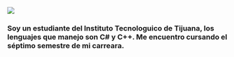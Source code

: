 ![](https://blog.infoempleo.com/media/2017/11/ThinkstockPhotos-537331536-881x399.gif)
### Soy un estudiante del Instituto Tecnologuico de Tijuana, los lenguajes que manejo son C# y C++. Me encuentro cursando el séptimo semestre de mi carreara. 

<!--
**Dany305/Dany305** is a ✨ _special_ ✨ repository because its `README.md` (this file) appears on your GitHub profile.

Here are some ideas to get you started:

- 🔭 I’m currently working on ...
- 🌱 I’m currently learning ...
- 👯 I’m looking to collaborate on ...
- 🤔 I’m looking for help with ...
- 💬 Ask me about ...
- 📫 How to reach me: ...
- 😄 Pronouns: ...
- ⚡ Fun fact: ...
-->
